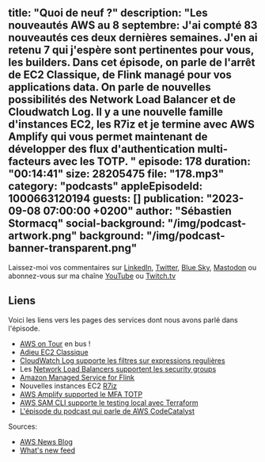 title: "Quoi de neuf ?"
description: "Les nouveautés AWS au 8 septembre: J'ai compté 83 nouveautés   ces deux dernières semaines. J'en ai retenu 7 qui j'espère sont pertinentes pour vous, les builders. Dans cet épisode, on parle de l'arrêt de EC2 Classique, de Flink managé pour vos applications data. On parle de nouvelles possibilités des Network Load Balancer et de Cloudwatch Log. Il y a une nouvelle famille d'instances EC2, les R7iz et je termine avec AWS Amplify qui vous permet maintenant de développer des flux d'authentication multi-facteurs avec les TOTP. "
episode: 178
duration: "00:14:41"
size: 28205475
file: "178.mp3"
category: "podcasts"
appleEpisodeId: 1000663120194
guests: []
publication: "2023-09-08 07:00:00 +0200"
author: "Sébastien Stormacq"
social-background: "/img/podcast-artwork.png"
background: "/img/podcast-banner-transparent.png"
---

Laissez-moi vos commentaires sur [LinkedIn](https://www.linkedin.com/in/sebastienstormacq/), [Twitter](https://twitter.com/sebsto), [Blue Sky](https://bsky.app/profile/sebsto.bsky.social), [Mastodon](https://awscommunity.social/@sebsto) ou abonnez-vous sur ma chaîne [YouTube](https://www.youtube.com/sebsto) ou [Twitch.tv](https://www.twitch.tv/sebAWS)

## Liens

Voici les liens vers les pages des services dont nous avons parlé dans l'épisode.

- [AWS on Tour](https://awsontour.splashthat.com/) en bus !
- [Adieu EC2 Classique](https://www.allthingsdistributed.com/2023/09/farewell-ec2-classic.html)
- [CloudWatch Log supporte les filtres sur expressions regulières](https://aws.amazon.com/about-aws/whats-new/2023/09/amazon-cloudwatch-logs-regular-expression-filter-pattern-syntax-support/)
- Les [Network Load Balancers supportent les security groups](https://aws.amazon.com/about-aws/whats-new/2023/08/network-load-balancer-supports-security-groups/?nc1=h_ls)
- [Amazon Managed Service for Flink](https://aws.amazon.com/about-aws/whats-new/2023/08/amazon-managed-service-apache-flink/)
- Nouvelles instances EC2 [R7iz](https://aws.amazon.com/about-aws/whats-new/2023/09/amazon-ec2-r7iz-instances/)
- [AWS Amplify supported le MFA TOTP](https://aws.amazon.com/about-aws/whats-new/2023/08/aws-amplify-time-based-password-mfa-android-swift-flutter/)
- [AWS SAM CLI supporte le testing local avec Terraform](https://aws.amazon.com/about-aws/whats-new/2023/08/aws-lambda-functions-graviton2-6-regions/)
- [L'épisode du podcast qui parle de AWS CodeCatalyst](https://stormacq.com/podcasts/episode_157/index.html)

Sources: 

- [AWS News Blog](https://aws.amazon.com/blogs/aws/)
- [What's new feed](https://aws.amazon.com/about-aws/whats-new/2023/)
